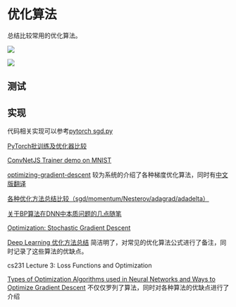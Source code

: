 # 优化算法

总结比较常用的优化算法。

![](http://chenguanfuqq.gitee.io/tuquan2/img_2018_4/contours_evaluation_optimizers.gif)

![](http://chenguanfuqq.gitee.io/tuquan2/img_2018_4/saddle_point_evaluation_optimizers.gif)



## 测试


## 实现

代码相关实现可以参考[pytorch sgd.py](https://github.com/pytorch/pytorch/blob/master/torch/optim/sgd.py)

[PyTorch批训练及优化器比较](https://blog.csdn.net/marsjhao/article/details/72055310)

[ConvNetJS Trainer demo on MNIST](https://cs.stanford.edu/people/karpathy/convnetjs/demo/trainers.html)

[optimizing-gradient-descent](http://ruder.io/optimizing-gradient-descent/) 较为系统的介绍了各种梯度优化算法，同时有[中文版翻译](https://blog.csdn.net/google19890102/article/details/69942970)

[各种优化方法总结比较（sgd/momentum/Nesterov/adagrad/adadelta）](https://blog.csdn.net/luo123n/article/details/48239963)

[关于BP算法在DNN中本质问题的几点随笔](http://www.cnblogs.com/matthewbai/p/4126551.html)

[Optimization: Stochastic Gradient Descent](http://ufldl.stanford.edu/tutorial/supervised/OptimizationStochasticGradientDescent/)

[Deep Learning 优化方法总结](http://yufeigan.github.io/2014/11/29/Deep-Learning-%E4%BC%98%E5%8C%96%E6%96%B9%E6%B3%95%E6%80%BB%E7%BB%93/) 简洁明了，对常见的优化算法公式进行了备注，同时记录了这些算法的优缺点。

cs231 Lecture 3: Loss Functions and Optimization

[Types of Optimization Algorithms used in Neural Networks and Ways to Optimize Gradient Descent](https://towardsdatascience.com/types-of-optimization-algorithms-used-in-neural-networks-and-ways-to-optimize-gradient-95ae5d39529f) 不仅仅罗列了算法，同时对各种算法的优缺点进行了介绍
